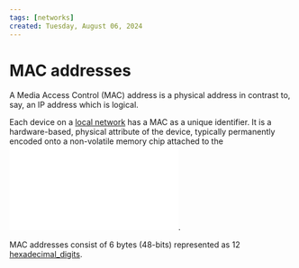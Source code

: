 ```yaml
---
tags: [networks]
created: Tuesday, August 06, 2024
---
```


# MAC addresses

A Media Access Control (MAC) address is a physical address in contrast to, say,
an IP address which is logical.

Each device on a [local network](./Link_Layer_of_Internet_Protocol.md) has a MAC
as a unique identifier. It is a hardware-based, physical attribute of the
device, typically permanently encoded onto a non-volatile memory chip attached
to the ![network_card](/static/Network_card.md).

MAC addresses consist of 6 bytes (48-bits) represented as 12
[hexadecimal_digits](Hexadecimal_number_system.md).

